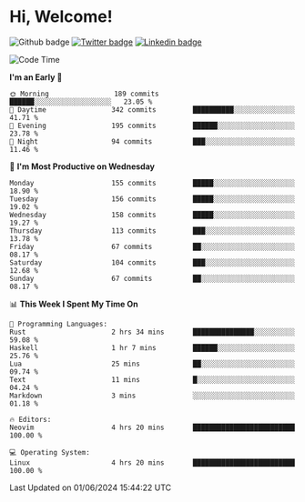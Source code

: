  # Hi, Welcome!
  ![Github badge](https://img.shields.io/github/followers/kraken-afk.svg?style=social&label=Follow&maxAge=2592000)
  [![Twitter badge](https://img.shields.io/badge/-Twitter-00acee?style=flat-square&logo=Twitter&logoColor=white)](https://twitter.com/trshppl)
  [![Linkedin badge](https://img.shields.io/badge/LinkedIn-0077B5?style=flat-square&logo=linkedin&logoColor=white)](https://www.linkedin.com/in/noveanrer)
<!--START_SECTION:waka-->
![Code Time](http://img.shields.io/badge/Code%20Time-226%20hrs%2050%20mins-blue)

**I'm an Early 🐤** 

```text
🌞 Morning                189 commits         ██████░░░░░░░░░░░░░░░░░░░   23.05 % 
🌆 Daytime                342 commits         ██████████░░░░░░░░░░░░░░░   41.71 % 
🌃 Evening                195 commits         ██████░░░░░░░░░░░░░░░░░░░   23.78 % 
🌙 Night                  94 commits          ███░░░░░░░░░░░░░░░░░░░░░░   11.46 % 
```
📅 **I'm Most Productive on Wednesday** 

```text
Monday                   155 commits         █████░░░░░░░░░░░░░░░░░░░░   18.90 % 
Tuesday                  156 commits         █████░░░░░░░░░░░░░░░░░░░░   19.02 % 
Wednesday                158 commits         █████░░░░░░░░░░░░░░░░░░░░   19.27 % 
Thursday                 113 commits         ███░░░░░░░░░░░░░░░░░░░░░░   13.78 % 
Friday                   67 commits          ██░░░░░░░░░░░░░░░░░░░░░░░   08.17 % 
Saturday                 104 commits         ███░░░░░░░░░░░░░░░░░░░░░░   12.68 % 
Sunday                   67 commits          ██░░░░░░░░░░░░░░░░░░░░░░░   08.17 % 
```


📊 **This Week I Spent My Time On** 

```text
💬 Programming Languages: 
Rust                     2 hrs 34 mins       ███████████████░░░░░░░░░░   59.08 % 
Haskell                  1 hr 7 mins         ██████░░░░░░░░░░░░░░░░░░░   25.76 % 
Lua                      25 mins             ██░░░░░░░░░░░░░░░░░░░░░░░   09.74 % 
Text                     11 mins             █░░░░░░░░░░░░░░░░░░░░░░░░   04.24 % 
Markdown                 3 mins              ░░░░░░░░░░░░░░░░░░░░░░░░░   01.18 % 

🔥 Editors: 
Neovim                   4 hrs 20 mins       █████████████████████████   100.00 % 

💻 Operating System: 
Linux                    4 hrs 20 mins       █████████████████████████   100.00 % 
```


 Last Updated on 01/06/2024 15:44:22 UTC
<!--END_SECTION:waka-->